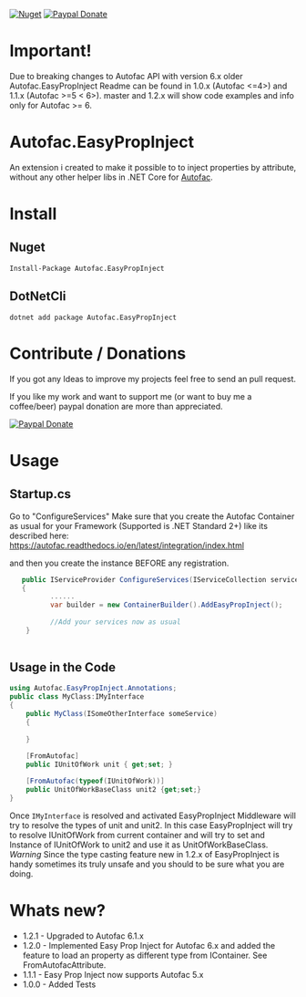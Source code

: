 [![Nuget](https://img.shields.io/nuget/v/Autofac.EasyPropinject?style=for-the-badge)](https://www.nuget.org/packages/Autofac.EasyPropInject/) 
 [![Paypal Donate](https://www.paypalobjects.com/en_US/i/btn/btn_donate_SM.gif)](https://www.paypal.com/donate/?hosted_button_id=SVZHLRTQ6H4VL)


# Important!
Due to breaking changes to Autofac API  with version 6.x older  Autofac.EasyPropInject Readme can be found in 1.0.x (Autofac <=4>) and 1.1.x (Autofac >=5 < 6>).
master and 1.2.x will show code examples and info only for Autofac >= 6.

# Autofac.EasyPropInject
An extension i created to make it possible to to  inject properties by attribute, without any other helper libs in  .NET Core for [Autofac](https://github.com/autofac/Autofac).

# Install
## Nuget 
`Install-Package Autofac.EasyPropInject`

## DotNetCli
`dotnet add package Autofac.EasyPropInject`

# Contribute / Donations
If you got any Ideas to improve my projects feel free to send an pull request. 

If you like my work and want to support me (or want to buy me a coffee/beer) paypal donation are more than appreciated.

 [![Paypal Donate](https://www.paypalobjects.com/en_US/DK/i/btn/btn_donateCC_LG.gif)](https://www.paypal.com/donate/?hosted_button_id=SVZHLRTQ6H4VL)

# Usage
## Startup.cs
Go to  "ConfigureServices"
Make sure that you create the Autofac Container as usual for your Framework (Supported is .NET Standard 2+) like its described here:
https://autofac.readthedocs.io/en/latest/integration/index.html


and then you create the instance BEFORE any registration.
```c#
   public IServiceProvider ConfigureServices(IServiceCollection services)
   {
          ......
          var builder = new ContainerBuilder().AddEasyPropInject();
          
          //Add your services now as usual 
    }
    
```

## Usage in the Code
```c#
using Autofac.EasyPropInject.Annotations;
public class MyClass:IMyInterface 
{ 
    public MyClass(ISomeOtherInterface someService) 
    { 
      
    }
    
    [FromAutofac]
    public IUnitOfWork unit { get;set; }

    [FromAutofac(typeof(IUnitOfWork))]
    public UnitOfWorkBaseClass unit2 {get;set;}
}
```
Once ``IMyInterface`` is resolved and activated EasyPropInject Middleware will try to resolve the types of unit and unit2.
In this case EasyPropInject will try to resolve IUnitOfWork from current container and  will try to set and Instance of IUnitOfWork to unit2 and use it as UnitOfWorkBaseClass.
*Warning* 
Since the type casting feature new in 1.2.x of EasyPropInject is handy sometimes its truly unsafe and you should to be sure what you are doing.


# Whats new?
* 1.2.1 - Upgraded to Autofac 6.1.x
* 1.2.0 - Implemented Easy Prop Inject for Autofac 6.x and added the feature to load an property as different type from IContainer. See FromAutofacAttribute.
* 1.1.1 - Easy Prop Inject now supports Autofac 5.x
* 1.0.0 - Added Tests

